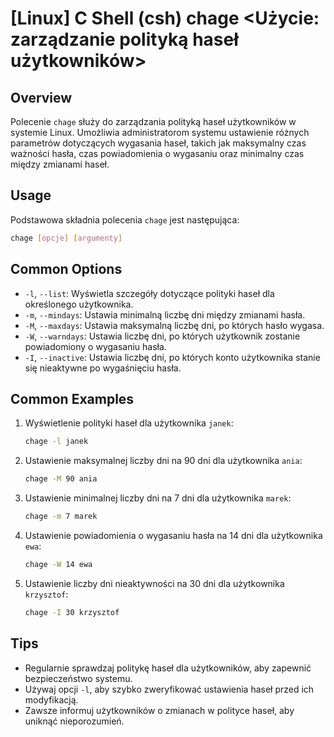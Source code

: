 # [Linux] C Shell (csh) chage <Użycie: zarządzanie polityką haseł użytkowników>

## Overview
Polecenie `chage` służy do zarządzania polityką haseł użytkowników w systemie Linux. Umożliwia administratorom systemu ustawienie różnych parametrów dotyczących wygasania haseł, takich jak maksymalny czas ważności hasła, czas powiadomienia o wygasaniu oraz minimalny czas między zmianami haseł.

## Usage
Podstawowa składnia polecenia `chage` jest następująca:

```bash
chage [opcje] [argumenty]
```

## Common Options
- `-l`, `--list`: Wyświetla szczegóły dotyczące polityki haseł dla określonego użytkownika.
- `-m`, `--mindays`: Ustawia minimalną liczbę dni między zmianami hasła.
- `-M`, `--maxdays`: Ustawia maksymalną liczbę dni, po których hasło wygasa.
- `-W`, `--warndays`: Ustawia liczbę dni, po których użytkownik zostanie powiadomiony o wygasaniu hasła.
- `-I`, `--inactive`: Ustawia liczbę dni, po których konto użytkownika stanie się nieaktywne po wygaśnięciu hasła.

## Common Examples
1. Wyświetlenie polityki haseł dla użytkownika `janek`:
   ```bash
   chage -l janek
   ```

2. Ustawienie maksymalnej liczby dni na 90 dni dla użytkownika `ania`:
   ```bash
   chage -M 90 ania
   ```

3. Ustawienie minimalnej liczby dni na 7 dni dla użytkownika `marek`:
   ```bash
   chage -m 7 marek
   ```

4. Ustawienie powiadomienia o wygasaniu hasła na 14 dni dla użytkownika `ewa`:
   ```bash
   chage -W 14 ewa
   ```

5. Ustawienie liczby dni nieaktywności na 30 dni dla użytkownika `krzysztof`:
   ```bash
   chage -I 30 krzysztof
   ```

## Tips
- Regularnie sprawdzaj politykę haseł dla użytkowników, aby zapewnić bezpieczeństwo systemu.
- Używaj opcji `-l`, aby szybko zweryfikować ustawienia haseł przed ich modyfikacją.
- Zawsze informuj użytkowników o zmianach w polityce haseł, aby uniknąć nieporozumień.